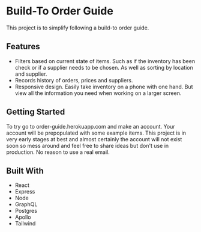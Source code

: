 # Build-To Order Guide

This project is to simplify following a build-to order guide.

## Features

- Filters based on current state of items. Such as if the inventory has been check or if a supplier needs to be chosen. As well as sorting by location and supplier.
- Records history of orders, prices and suppliers.
- Responsive design. Easily take inventory on a phone with one hand. But view all the information you need when working on a larger screen.

## Getting Started

To try go to order-guide.herokuapp.com and make an account. Your account will be prepopulated with some example items. This project is in very early stages at best and almost certainly the account will not exist soon so mess around and feel free to share ideas but don't use in production. No reason to use a real email.

## Built With

- React
- Express
- Node
- GraphQL
- Postgres
- Apollo
- Tailwind
